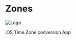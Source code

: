 Zones
=====
![Logo](http://mkarthik.x10host.com/other/zones_icon.png)

iOS Time Zone conversion App
